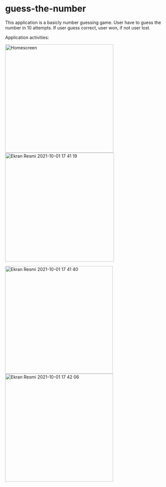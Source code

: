 # guess-the-number
This application is a basicly number guessing game. User have to guess the number in 10 attempts. If user guess correct, user won, if not user lost.

Application activities:


<img width="348" alt="Homescreen" src="https://user-images.githubusercontent.com/87194129/135641225-17ee2740-2b9e-461b-be2d-fabe3bb38cf5.png"><img width="350" alt="Ekran Resmi 2021-10-01 17 41 19" src="https://user-images.githubusercontent.com/87194129/135641277-a76b7f12-88d3-4e77-a2b6-62a12f7e1178.png">

<img width="346" alt="Ekran Resmi 2021-10-01 17 41 40" src="https://user-images.githubusercontent.com/87194129/135641307-c80c401b-c19c-430b-ba3a-5ee961ca3457.png"><img width="347" alt="Ekran Resmi 2021-10-01 17 42 06" src="https://user-images.githubusercontent.com/87194129/135641323-becea2c6-8454-4477-92fa-4eced00a84c9.png">













